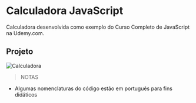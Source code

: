 # Calculadora JavaScript

Calculadora desenvolvida como exemplo do Curso Completo de JavaScript na Udemy.com.

## Projeto

![Calculadora](https://firebasestorage.googleapis.com/v0/b/hcode-com-br.appspot.com/o/calculadora-hcode.jpg?alt=media&token=5406aa3f-b965-401c-9b4e-654609c78b33)

> NOTAS

- Algumas nomenclaturas do código estão em português para fins didáticos
